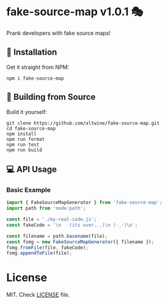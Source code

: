 # fake-source-map v1.0.1 🎭
Prank developers with fake source maps!

## 🚀 Installation
Get it straight from NPM:
```shell
npm i fake-source-map
```

## 🔨 Building from Source
Build it yourself:
```shell
git clone https://github.com/altwine/fake-source-map.git
cd fake-source-map
npm install
npm run format
npm run test
npm run build
```

## 💻 API Usage
### Basic Example
```ts
import { FakeSourceMapGenerator } from 'fake-source-map';
import path from 'node:path';

const file = './my-real-code.js';
const fakeCode = '\n   (its over...)\n (-_-)\n';

const filename = path.basename(file);
const fsmg = new FakeSourceMapGenerator({ filename });
fsmg.fromFile(file, fakeCode);
fsmg.appendToFile(file);
```

# License
MIT. Check [LICENSE](LICENSE) file.